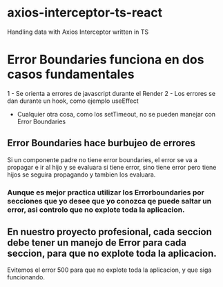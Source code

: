 # axios-interceptor-ts-react
Handling data with Axios Interceptor written in TS

# Error Boundaries funciona en dos casos fundamentales
1 - Se orienta a errores de javascript durante el Render
2 - Los errores se dan durante un hook, como ejemplo useEffect
* Cualquier otra cosa, como los setTimeout, no se pueden manejar con Error Boundaries

## Error Boundaries hace burbujeo de errores
Si un componente padre no tiene error boundaries, el error se va a propagar e ir al hijo y se evaluara si tiene error, sino tiene error pero tiene hijos se seguira propagando y tambien los evaluara.

### Aunque es mejor practica utilizar los Errorboundaries por secciones que yo desee que yo conozca qe puede saltar un error, asi controlo que no explote toda la aplicacion.

## En nuestro proyecto profesional, cada seccion debe tener un manejo de Error para cada seccion, para que no explote toda la aplicacion.
Evitemos el error 500 para que no explote toda la aplicacion, y que siga funcionando.
